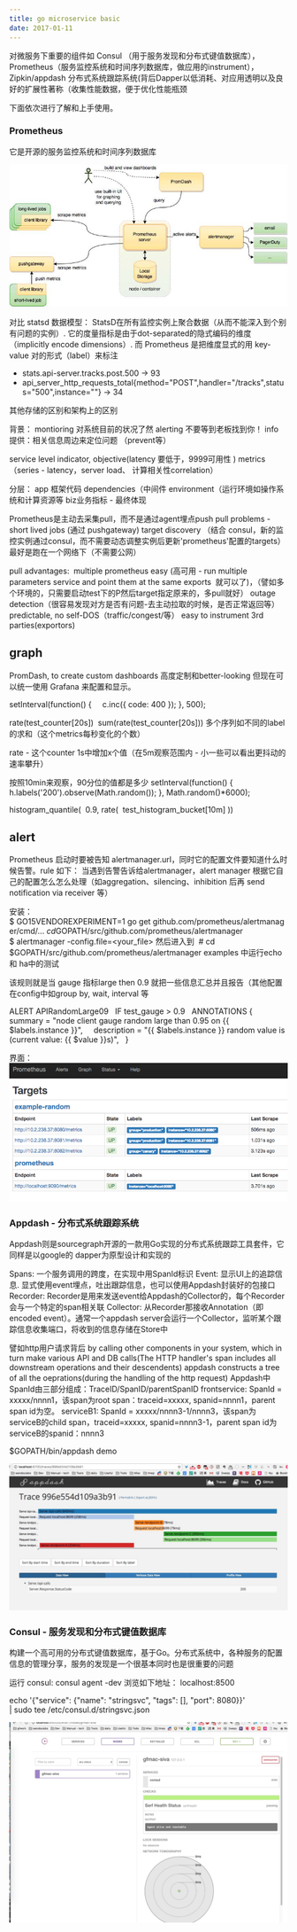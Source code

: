 ```yaml
---
title: go microservice basic
date: 2017-01-11
---
```



对微服务下重要的组件如 Consul （用于服务发现和分布式键值数据库），Prometheus（服务监控系统和时间序列数据库，做应用的instrument），Zipkin/appdash 分布式系统跟踪系统(背后Dapper以低消耗、对应用透明以及良好的扩展性著称（收集性能数据，便于优化性能瓶颈

下面依次进行了解和上手使用。


### Prometheus
它是开源的服务监控系统和时间序列数据库

![](media/14834943241158.jpg)


对比 statsd 数据模型：
StatsD在所有监控实例上聚合数据（从而不能深入到个别有问题的实例）. 它的度量指标是由于dot-separated的隐式编码的维度（implicitly encode dimensions）. 而 Prometheus 是把维度显式的用 key-value 对的形式（label）来标注

- stats.api-server.tracks.post.500 -> 93
- api_server_http_requests_total{method="POST",handler="/tracks",status="500",instance="<sample1>"} -> 34

其他存储的区别和架构上的区别


背景：
montioring 对系统目前的状况了然
alerting 不要等到老板找到你！
info 提供：相关信息周边来定位问题 （prevent等）


service level indicator, objective(latency 要低于，9999可用性 )
metrics（series - latency，server load、 计算相关性correlation）

分层：
app 框架代码
dependencies（中间件
environment（运行环境如操作系统和计算资源等
biz业务指标 - 最终体现


Prometheus是主动去采集pull，而不是通过agent埋点push
pull problems - short lived jobs (通过 pushgateway)
target discovery （结合 consul，新的监控实例通过consul，而不需要动态调整实例后更新'prometheus'配置的targets）
最好是跑在一个网络下（不需要公网）

pull advantages: 
multiple prometheus easy (高可用 - run multiple parameters service and point them at the same exports  就可以了)，（譬如多个环境的，只需要启动test下的P然后target指定原来的，多pull就好）
outage detection（很容易发现对方是否有问题-去主动拉取的时候，是否正常返回等）
predictable, no self-DOS（traffic/congest/等）
easy to instrument 3rd parties(exportors)


## graph

PromDash, to create custom dashboards 高度定制和better-looking
但现在可以统一使用 Grafana 来配置和显示。

setInterval(function() {
    c.inc({ code: 400 });
}, 500);

rate(test_counter[20s]) 
sum(rate(test_counter[20s])) 多个序列如不同的label的求和（这个metrics每秒变化的个数）

rate - 这个counter 1s中增加x个值（在5m观察范围内 - 小一些可以看出更抖动的速率攀升）

按照10min来观察，90分位的值都是多少
setInterval(function() {
    h.labels('200').observe(Math.random());
}, Math.random()*6000);

histogram_quantile(
 0.9, rate(
 test_histogram_bucket[10m]
))



## alert

Prometheus 启动时要被告知 alertmanager.url，同时它的配置文件要知道什么时候告警。rule 如下： 当遇到告警告诉给alertmanager，alert manager 根据它自己的配置怎么怎么处理（如aggregation、silencing、inhibition 后再 send notification via receiver 等）

安装：
$ GO15VENDOREXPERIMENT=1 go get github.com/prometheus/alertmanager/cmd/...
$ cd $GOPATH/src/github.com/prometheus/alertmanager
$ alertmanager -config.file=<your_file>
然后进入到  # cd $GOPATH/src/github.com/prometheus/alertmanager examples 中运行echo 和 ha中的测试

该规则就是当 gauge 指标large then 0.9 就把一些信息汇总并且报告（其他配置在config中如group by, wait, interval 等

ALERT APIRandomLarge09
  IF test_gauge > 0.9
  ANNOTATIONS {
    summary = "node client gauge random large than 0.95 on {{ $labels.instance }}",
    description = "{{ $labels.instance }} random value is (current value: {{ $value }}s)",
  }


界面：
![](media/14834951670141.png)





### Appdash - 分布式系统跟踪系统

Appdash则是sourcegraph开源的一款用Go实现的分布式系统跟踪工具套件，它同样是以google的 dapper为原型设计和实现的

Spans: 一个服务调用的跨度，在实现中用SpanId标识
Event: 显示UI上的追踪信息. 显式使用event埋点，吐出跟踪信息，也可以使用Appdash封装好的包接口
Recorder: Recorder是用来发送event给Appdash的Collector的，每个Recorder会与一个特定的span相关联
Collector: 从Recorder那接收Annotation（即encoded event）。通常一个appdash server会运行一个Collector，监听某个跟踪信息收集端口，将收到的信息存储在Store中

譬如http用户请求背后 by calling other components in your system, which in turn make various API and DB calls(The HTTP handler's span includes all downstream operations and their descendents) appdash constructs a tree of all the oeprations(during the handling of the http request)
Appdash中SpanId由三部分组成：TraceID/SpanID/parentSpanID
frontservice: SpanId = xxxxx/nnnn1，该span为root span：traceid=xxxxx, spanid=nnnn1，parent span id为空。
serviceB1: SpanId = xxxxx/nnnn3-1/nnnn3，该span为serviceB的child span，traceid=xxxxx, spanid=nnnn3-1，parent span id为serviceB的spanid：nnnn3


$GOPATH/bin/appdash demo

![](media/14834977968636.jpg)



### Consul - 服务发现和分布式键值数据库

构建一个高可用的分布式键值数据库，基于Go。分布式系统中，各种服务的配置信息的管理分享，服务的发现是一个很基本同时也是很重要的问题

运行 consul: consul agent -dev
浏览如下地址： localhost:8500

echo '{"service": {"name": "stringsvc", "tags": [], "port": 8080}}' \
    | sudo tee /etc/consul.d/stringsvc.json

![](media/14834974901921.jpg)
